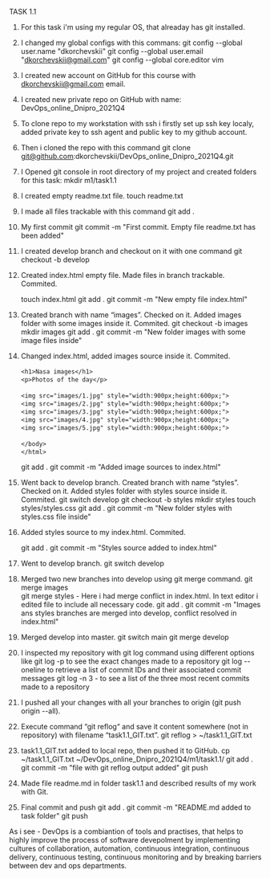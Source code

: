 TASK 1.1
1. For this task i'm using my regular OS, that alreaday has git installed.

2. I changed my global configs with this commans: 
	git config --global user.name "dkorchevskii"
	git config --global user.email "dkorchevskii@gmail.com"
	git config --global core.editor vim 
	
3. I created new account on GitHub for this course with dkorchevskii@gmail.com email.

4. I created new private repo on GitHub with name: DevOps_online_Dnipro_2021Q4

5. To clone repo to my workstation with ssh i firstly set up ssh key localy, added private key to ssh agent and public key to my github account.

6. Then i cloned the repo with this command 
	git clone git@github.com:dkorchevskii/DevOps_online_Dnipro_2021Q4.git

7. I Opened git console in root directory of my project and created folders for this task:
	mkdir m1/task1.1

8. I created empty readme.txt file.
	touch readme.txt

9. I made all files trackable with this command
	git add .
	
10. My first commit 
	git commit -m "First commit. Empty file readme.txt has been added" 

11. I created develop branch and checkout on it with one command
	git checkout -b develop
	
12. Created index.html empty file. Made files in branch trackable.  Commited.
	
	touch index.html
	git add .
	git commit -m "New empty file index.html"


13. Created branch with name “images”. Checked on it. Added images folder with some images inside it. Commited.
	git checkout -b images
	mkdir images
	git add .
	git commit -m "New folder images with some image files inside"
	
14. Changed index.html, added images source inside it. Commited.
		<!DOCTYPE html>
		<html>
		<body>
		
		<h1>Nasa images</h1>
		<p>Photos of the day</p>
		
		<img src="images/1.jpg" style="width:900px;height:600px;">
		<img src="images/2.jpg" style="width:900px;height:600px;">
		<img src="images/3.jpg" style="width:900px;height:600px;">
		<img src="images/4.jpg" style="width:900px;height:600px;">
		<img src="images/5.jpg" style="width:900px;height:600px;">	
					   
		</body>
		</html>
		
	git add .
	git commit -m "Added image sources to index.html"

15. Went back to develop branch. Created branch with name “styles”. Checked on it. Added styles folder with styles source inside it. Commited.
	git switch develop
	git checkout -b styles
	mkdir styles
	touch styles/styles.css
	git add .
	git commit -m "New folder styles with styles.css file inside"

16. Added styles source to my index.html. Commited.
		 <!DOCTYPE html>
	<html>
	<head>
	<link rel="stylesheet" href="styles/styles.css">
	</head>
	<body>
	</body>
	</html>
	
	git add .
	git commit -m "Styles source added to index.html"

17. Went to develop branch.
		git switch develop    
18. Merged two new branches into develop using git merge command.
		git merge images  	
		git merge styles - Here i had merge conflict in index.html. In text editor i edited file to include all necessary code. 
		git add .
		git commit -m "Images ans styles branches are merged into develop, conflict resolved in index.html"

19. Merged develop into master.
		git switch main
		git merge develop 
		
20. I inspected my repository with git log command using different options like
	git log -p to see the exact changes made to a repository
	git log --oneline to retrieve a list of commit IDs and their associated commit messages
	git log -n 3 - to see a list of the three most recent commits made to a repository

21. I pushed all your changes with all your branches to origin (git push origin --all).

22. Execute command “git reflog“ and save it content somewhere (not in
repository) with filename “task1.1_GIT.txt”.
	git reflog > ~/task1.1_GIT.txt 
23. task1.1_GIT.txt added to local repo, then pushed it to GitHub.
	cp ~/task1.1_GIT.txt ~/DevOps_online_Dnipro_2021Q4/m1/task1.1/
	git add .
	git commit -m "file with git reflog output added"
	git push
	
24. Made file readme.md in folder task1.1 and described results of my work with Git.

25. Final commit and push
	git add .
	git commit -m "README.md added to task folder"
	git push

As i see - DevOps is a combiantion of tools and practises, that helps to highly improve the process of software devepolment by implementing cultures of collaboration, automation, continuous integration, continuous delivery, continuous testing, continuous monitoring and by breaking barriers between dev and ops departments.